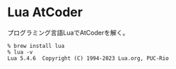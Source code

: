 # Lua AtCoder

プログラミング言語LuaでAtCoderを解く。

```console
% brew install lua
% lua -v
Lua 5.4.6  Copyright (C) 1994-2023 Lua.org, PUC-Rio
```
